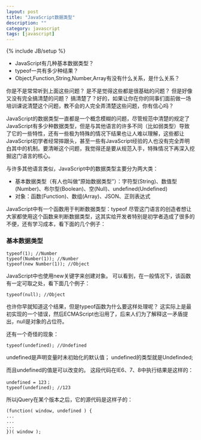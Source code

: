 ```yaml
---
layout: post
title: "JavaScript数据类型"
description: ""
category: javascript
tags: [javascript]
---
```

{% include JB/setup %}

- JavaScript有几种基本数据类型？
- typeof一共有多少种结果？
- Object,Function,String,Number,Array有没有什么关系，是什么关系？

你是不是常常听到上面这些问题？
是不是觉得这些都是很基础的问题？
但是好像又没有完全搞清楚的问题？
搞清楚了？好的，如果让你在你的同事们面前做一场培训课说清楚这个问题，教不会的人完全弄清楚这些问题，你有信心吗？

<!-- more -->

JavaScript的数据类型一直都是一个概念模糊的问题，尽管规范中清楚的规定了JavaScript有多少种数据类型，但是与其他语言的许多不同（比如弱类型）导致了它的一些特性，还有一些极为特殊的情况下结果也让人难以理解，这些都让JavaScript初学者经常摔跟头，甚至一些有JavaScript经验的人也没有完全弄明白其中的机制。要清晰这个问题，我觉得还是要从规范入手，特殊情况下再深入挖掘这门语言的核心。

与许多其他语言类似，JavaScript中的数据类型主要分为两大类：
- 基本数据类型（有人也叫做“原始数据类型”）：字符型(String)、数值型(Number)、布尔型(Boolean)、空(Null)、undefined(Undefined)
- 对象：函数(Function)、数组(Array)、JSON、正则表达式

JavaScript中有一个函数用于判断数据类型：typeof
尽管这门语言的创造者想让大家都使用这个函数来判断数据类型，这其实给开发者特别是初学者造成了很多的不便，还有学习成本，看下面的几个例子：

### 基本数据类型

```
typeof(1); //Number
typeof(Number(1)); //Number
typeof(new Number(1)); //Object 
```

JavaScript中也使用new关键字来创建对象。
可以看到，在一般情况下，该函数有一定可取之处，看下面几个例子：

```
typeof(null); //Object
```

也许你早就知道这个结果，但是typeof函数为什么要这样处理呢？
这实际上是最初实现的一个错误，然后ECMAScript也沿用了，后来人们为了解释这一矛盾提出，null是对象的占位符。

还有一个奇怪的现象：

```
typeof(undefined); //Undefined
```

undefined是声明变量时未初始化的默认值；
undefined的类型就是Undefinded;

而且undefined的值是可以改变的。
这段代码在IE6、7、8中执行结果是这样的：

```
undefined = 123；
typeof(undefined); //123
```

所以jQuery在某个版本之后，它的源代码是这样子的：

```
(function( window, undefined ) {
...
...
...
})( window );
```


